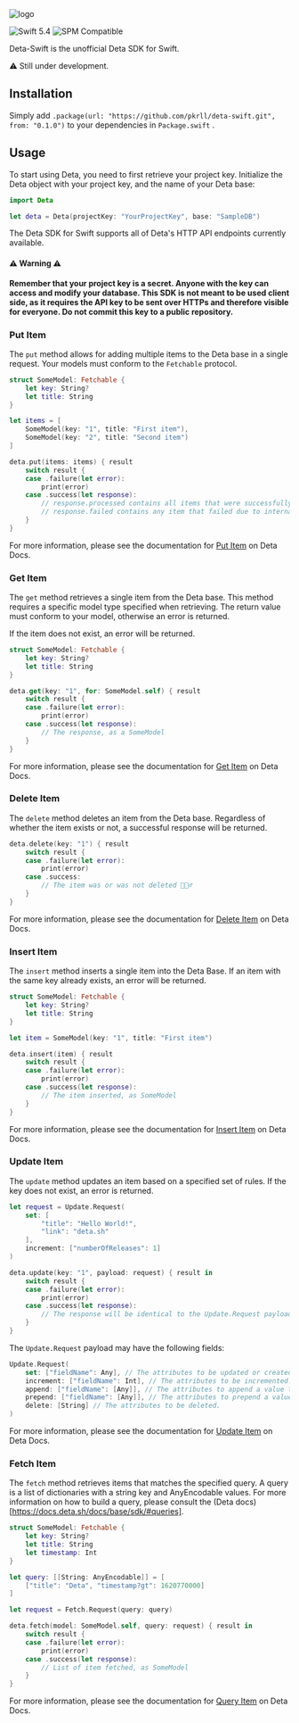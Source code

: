 <img alt="logo" src="https://user-images.githubusercontent.com/140205/126669572-809c2700-7fcd-4177-9a9d-88721fddc21e.png">

![Swift 5.4](https://img.shields.io/badge/Swift-5.4-orange) ![SPM Compatible](https://img.shields.io/badge/SPM-Compatible-success)

Deta-Swift is the unofficial Deta SDK for Swift.

:warning: Still under development.

## Installation

Simply add ``.package(url: "https://github.com/pkrll/deta-swift.git", from: "0.1.0")`` to your dependencies in ``Package.swift`` .

## Usage

To start using Deta, you need to first retrieve your project key. Initialize the Deta object with your project key, and the name of your Deta base:

```swift
import Deta

let deta = Deta(projectKey: "YourProjectKey", base: "SampleDB")
```

The Deta SDK for Swift supports all of Deta's HTTP API endpoints currently available.

#### :warning: Warning :warning:

**Remember that your project key is a secret. Anyone with the key can access and modify your database. This SDK is not meant to be used client side, as it requires the API key to be sent over HTTPs and therefore visible for everyone. Do not commit this key to a public repository.**

### Put Item

The ``put`` method allows for adding multiple items to the Deta base in a single request. Your models must conform to the ``Fetchable`` protocol.

```swift
struct SomeModel: Fetchable {
    let key: String?
    let title: String
}

let items = [
    SomeModel(key: "1", title: "First item"),
    SomeModel(key: "2", title: "Second item")
]

deta.put(items: items) { result
    switch result {
    case .failure(let error):
        print(error)
    case .success(let response):
        // response.processed contains all items that were successfully added.
        // response.failed contains any item that failed due to internal processing.
    }
}
```

For more information, please see the documentation for [Put Item](https://docs.deta.sh/docs/base/http/#put-item) on Deta Docs.

### Get Item

The ``get`` method retrieves a single item from the Deta base. This method requires a specific model type specified when retrieving. The return value must conform to your model, otherwise an error is returned.

If the item does not exist, an error will be returned.

```swift
struct SomeModel: Fetchable {
    let key: String?
    let title: String
}

deta.get(key: "1", for: SomeModel.self) { result
    switch result {
    case .failure(let error):
        print(error)
    case .success(let response):
        // The response, as a SomeModel
    }
}
```

For more information, please see the documentation for [Get Item](https://docs.deta.sh/docs/base/http/#get-item) on Deta Docs.

### Delete Item

The ``delete`` method deletes an item from the Deta base. Regardless of whether the item exists or not, a successful response will be returned.

```swift
deta.delete(key: "1") { result
    switch result {
    case .failure(let error):
        print(error)
    case .success:
        // The item was or was not deleted 🤷🏻‍♂️
    }
}
```

For more information, please see the documentation for [Delete Item](https://docs.deta.sh/docs/base/http/#delete-item) on Deta Docs.

### Insert Item

The ``insert`` method inserts a single item into the Deta Base. If an item with the same key already exists, an error will be returned.

```swift
struct SomeModel: Fetchable {
    let key: String?
    let title: String
}

let item = SomeModel(key: "1", title: "First item")

deta.insert(item) { result
    switch result {
    case .failure(let error):
        print(error)
    case .success(let response):
        // The item inserted, as SomeModel
    }
}
```

For more information, please see the documentation for [Insert Item](https://docs.deta.sh/docs/base/http/#insert-item) on Deta Docs.

### Update Item

The ``update`` method updates an item based on a specified set of rules. If the key does not exist, an error is returned.

```swift
let request = Update.Request(
    set: [
        "title": "Hello World!",
        "link": "deta.sh"
    ],
    increment: ["numberOfReleases": 1]
)

deta.update(key: "1", payload: request) { result in
    switch result {
    case .failure(let error):
        print(error)
    case .success(let response):
        // The response will be identical to the Update.Request payload
    }
}
```

The ``Update.Request`` payload may have the following fields:

```swift
Update.Request(
    set: ["fieldName": Any], // The attributes to be updated or created.
    increment: ["fieldName": Int], // The attributes to be incremented. Increment value can be negative.
    append: ["fieldName": [Any]], // The attributes to append a value to. Appended value must be a list.
    prepend: ["fieldName": [Any]], // The attributes to prepend a value to. Prepended value must be a list.
    delete: [String] // The attributes to be deleted.
)
```

For more information, please see the documentation for [Update Item](https://docs.deta.sh/docs/base/http/#update-item) on Deta Docs.

### Fetch Item

The ``fetch`` method retrieves items that matches the specified query. A query is a list of dictionaries with a string key and AnyEncodable values. For more information on how to build a query, please consult the (Deta docs)[https://docs.deta.sh/docs/base/sdk/#queries].

```swift
struct SomeModel: Fetchable {
    let key: String?
    let title: String
    let timestamp: Int
}

let query: [[String: AnyEncodable]] = [
    ["title": "Deta", "timestamp?gt": 1620770000]
]

let request = Fetch.Request(query: query)

deta.fetch(model: SomeModel.self, query: request) { result in
    switch result {
    case .failure(let error):
        print(error)
    case .success(let response):
        // List of item fetched, as SomeModel
    }
}
```

For more information, please see the documentation for [Query Item](https://docs.deta.sh/docs/base/http/#query-item) on Deta Docs.
